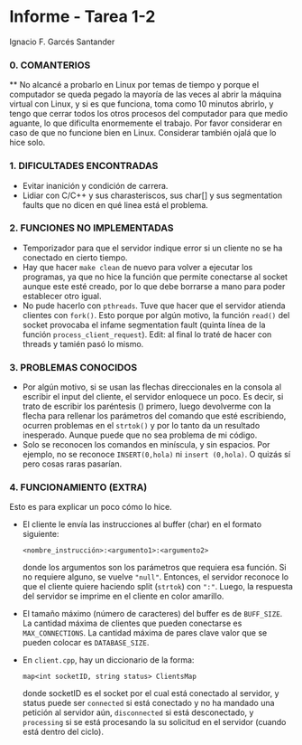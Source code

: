 ﻿# Informe - Tarea 1-2
Ignacio F. Garcés Santander


### 0. COMANTERIOS
** No alcancé a probarlo en Linux por temas de tiempo y porque el computador se queda pegado la mayoría de las veces al abrir la máquina virtual con Linux, y si es que funciona, toma como 10 minutos abrirlo, y tengo que cerrar todos los otros procesos del computador para que medio aguante, lo que dificulta enormemente el trabajo. Por favor considerar en caso de que no funcione bien en Linux. Considerar también ojalá que lo hice solo.


### 1. DIFICULTADES ENCONTRADAS
- Evitar inanición y condición de carrera.
- Lidiar con C/C++ y sus charasteriscos, sus char[] y sus segmentation faults que no dicen en qué linea está el problema.


### 2. FUNCIONES NO IMPLEMENTADAS
- Temporizador para que el servidor indique error si un cliente no se ha conectado en cierto tiempo.
- Hay que hacer `make clean` de nuevo para volver a ejecutar los programas, ya que no hice la función que permite conectarse al socket aunque este esté creado, por lo que debe borrarse a mano para poder establecer otro igual.
- No pude hacerlo con `pthreads`. Tuve que hacer que el servidor atienda clientes con `fork()`. Esto porque por algún motivo, la función `read()` del socket provocaba el infame segmentation fault (quinta línea de la función `process_client_request`). Edit: al final lo traté de hacer con threads y tamién pasó lo mismo.


### 3. PROBLEMAS CONOCIDOS
- Por algún motivo, si se usan las flechas direccionales en la consola al escribir el input del cliente, el servidor enloquece un poco. Es decir, si trato de escribir los paréntesis () primero, luego devolverme con la flecha para rellenar los parámetros del comando que esté escribiendo, ocurren problemas en el `strtok()` y por lo tanto da un resultado inesperado. Aunque puede que no sea problema de mi código.
- Solo se reconocen los comandos en miníscula, y sin espacios. Por ejemplo, no se reconoce `INSERT(0,hola)` ni `insert (0,hola)`. O quizás sí pero cosas raras pasarían.


### 4. FUNCIONAMIENTO (EXTRA)
Esto es para explicar un poco cómo lo hice.
- El cliente le envía las instrucciones al buffer (char) en el formato siguiente:
  
  `<nombre_instrucción>:<argumento1>:<argumento2>`
  
  donde los argumentos son los parámetros que requiera esa función. Si no requiere alguno, se vuelve `"null"`. Entonces, el servidor reconoce lo que el cliente quiere haciendo split (`strtok`) con `":"`. Luego, la respuesta del servidor se imprime en el cliente en color amarillo.

- El tamaño máximo (número de caracteres) del buffer es de `BUFF_SIZE`. La cantidad máxima de clientes que pueden conectarse es `MAX_CONNECTIONS`. La cantidad máxima de pares clave valor que se pueden colocar es `DATABASE_SIZE`.

- En `client.cpp`, hay un diccionario de la forma:
  
  `map<int socketID, string status> ClientsMap`
  
  donde socketID es el socket por el cual está conectado al servidor, y status puede ser `connected` si está conectado y no ha mandado una petición al servidor aún, `disconnected` si está desconectado, y `processing` si se está procesando la su solicitud en el servidor (cuando está dentro del ciclo).
